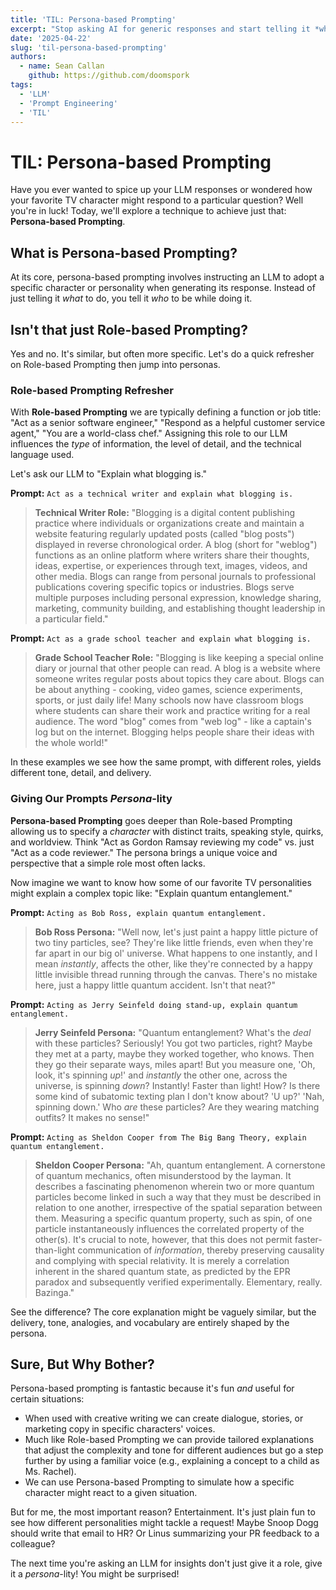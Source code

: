 ```yaml
---
title: 'TIL: Persona-based Prompting'
excerpt: "Stop asking AI for generic responses and start telling it *who* to be. Let's explore how persona-based prompting gives your AI interactions personality and character."
date: '2025-04-22'
slug: 'til-persona-based-prompting'
authors:
  - name: Sean Callan
    github: https://github.com/doomspork
tags:
  - 'LLM'
  - 'Prompt Engineering'
  - 'TIL'
---
```


# TIL: Persona-based Prompting

Have you ever wanted to spice up your LLM responses or wondered how your favorite TV character might respond to a particular question? Well you're in luck! Today, we'll explore a technique to achieve just that: **Persona-based Prompting**.

## What is Persona-based Prompting?

At its core, persona-based prompting involves instructing an LLM to adopt a specific character or personality when generating its response. Instead of just telling it *what* to do, you tell it *who* to be while doing it.

## Isn't that just Role-based Prompting?

Yes and no. It's similar, but often more specific. Let's do a quick refresher on Role-based Prompting then jump into personas.

### Role-based Prompting Refresher 

With **Role-based Prompting** we are typically defining a function or job title: "Act as a senior software engineer," "Respond as a helpful customer service agent," "You are a world-class chef." Assigning this role to our LLM influences the _type_ of information, the level of detail, and the technical language used.

Let's ask our LLM to "Explain what blogging is."

**Prompt:** `Act as a technical writer and explain what blogging is.`

> **Technical Writer Role:** "Blogging is a digital content publishing practice where individuals or organizations create and maintain a website featuring regularly updated posts (called "blog posts") displayed in reverse chronological order. A blog (short for "weblog") functions as an online platform where writers share their thoughts, ideas, expertise, or experiences through text, images, videos, and other media. Blogs can range from personal journals to professional publications covering specific topics or industries. Blogs serve multiple purposes including personal expression, knowledge sharing, marketing, community building, and establishing thought leadership in a particular field."

**Prompt:** `Act as a grade school teacher and explain what blogging is.`

> **Grade School Teacher Role:** "Blogging is like keeping a special online diary or journal that other people can read. A blog is a website where someone writes regular posts about topics they care about. Blogs can be about anything - cooking, video games, science experiments, sports, or just daily life! Many schools now have classroom blogs where students can share their work and practice writing for a real audience. The word "blog" comes from "web log" - like a captain's log but on the internet. Blogging helps people share their ideas with the whole world!"

In these examples we see how the same prompt, with different roles, yields different tone, detail, and delivery.

### Giving Our Prompts _Persona_-lity

**Persona-based Prompting** goes deeper than Role-based Prompting allowing us to specify a _character_ with distinct traits, speaking style, quirks, and worldview. Think "Act as Gordon Ramsay reviewing my code" vs. just "Act as a code reviewer." The persona brings a unique voice and perspective that a simple role most often lacks.

Now imagine we want to know how some of our favorite TV personalities might explain a complex topic like: "Explain quantum entanglement."

**Prompt:** `Acting as Bob Ross, explain quantum entanglement.`

> **Bob Ross Persona:** "Well now, let's just paint a happy little picture of two tiny particles, see? They're like little friends, even when they're far apart in our big ol' universe. What happens to one instantly, and I mean *instantly*, affects the other, like they're connected by a happy little invisible thread running through the canvas. There's no mistake here, just a happy little quantum accident. Isn't that neat?"

**Prompt:** `Acting as Jerry Seinfeld doing stand-up, explain quantum entanglement.`

> **Jerry Seinfeld Persona:** "Quantum entanglement? What's the *deal* with these particles? Seriously! You got two particles, right? Maybe they met at a party, maybe they worked together, who knows. Then they go their separate ways, miles apart! But you measure one, 'Oh, look, it's spinning *up*!' and *instantly* the other one, across the universe, is spinning *down*? Instantly! Faster than light! How? Is there some kind of subatomic texting plan I don't know about? 'U up?' 'Nah, spinning down.' Who *are* these particles? Are they wearing matching outfits? It makes no sense!"

**Prompt:** `Acting as Sheldon Cooper from The Big Bang Theory, explain quantum entanglement.`

> **Sheldon Cooper Persona:** "Ah, quantum entanglement. A cornerstone of quantum mechanics, often misunderstood by the layman. It describes a fascinating phenomenon wherein two or more quantum particles become linked in such a way that they must be described in relation to one another, irrespective of the spatial separation between them. Measuring a specific quantum property, such as spin, of one particle instantaneously influences the correlated property of the other(s). It's crucial to note, however, that this does not permit faster-than-light communication of *information*, thereby preserving causality and complying with special relativity. It is merely a correlation inherent in the shared quantum state, as predicted by the EPR paradox and subsequently verified experimentally. Elementary, really. Bazinga."

See the difference? The core explanation might be vaguely similar, but the delivery, tone, analogies, and vocabulary are entirely shaped by the persona.

## Sure, But Why Bother?

Persona-based prompting is fantastic because it's fun _and_ useful for certain situations:

*   When used with creative writing we can create dialogue, stories, or marketing copy in specific characters' voices.
*   Much like Role-based Prompting we can provide tailored explanations that adjust the complexity and tone for different audiences but go a step further by using a familiar voice (e.g., explaining a concept to a child as Ms. Rachel).
*   We can use Persona-based Prompting to simulate how a specific character might react to a given situation.

But for me, the most important reason? Entertainment. It's just plain fun to see how different personalities might tackle a request! Maybe Snoop Dogg should write that email to HR? Or Linus summarizing your PR feedback to a colleague? 

The next time you're asking an LLM for insights don't just give it a role, give it a *persona*-lity! You might be surprised!